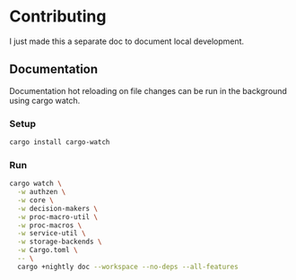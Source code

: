 # Contributing
I just made this a separate doc to document local development.

## Documentation
Documentation hot reloading on file changes can be run in the background using cargo watch.

### Setup
```sh
cargo install cargo-watch
```

### Run
```sh
cargo watch \
  -w authzen \
  -w core \
  -w decision-makers \
  -w proc-macro-util \
  -w proc-macros \
  -w service-util \
  -w storage-backends \
  -w Cargo.toml \
  -- \
  cargo +nightly doc --workspace --no-deps --all-features
```
